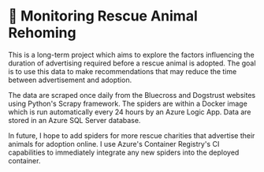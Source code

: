 # 🐶 Monitoring Rescue Animal Rehoming

This is a long-term project which aims to explore the factors influencing the duration of advertising required before a rescue animal is adopted. The goal is to use this data to make recommendations that may reduce the time between advertisement and adoption.

The data are scraped once daily from the Bluecross and Dogstrust websites using Python's Scrapy framework. The spiders are within a Docker image which is run automatically every 24 hours by an Azure Logic App. Data are stored in an Azure SQL Server database. 

In future, I hope to add spiders for more rescue charities that advertise their animals for adoption online. I use Azure's Container Registry's CI capabilities to immediately integrate any new spiders into the deployed container.


